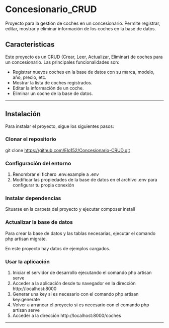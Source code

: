 # Concesionario_CRUD

Proyecto para la gestión de coches en un concesionario. Permite registrar, editar, mostrar y eliminar información de los coches en la base de datos.

## Características

Este proyecto es un CRUD (Crear, Leer, Actualizar, Eliminar) de coches para un concesionario. Las principales funcionalidades son:

- Registrar nuevos coches en la base de datos con su marca, modelo, año, precio, etc.
- Mostrar la lista de coches registrados.
- Editar la información de un coche.
- Eliminar un coche de la base de datos.

--- 

## Instalación

Para instalar el proyecto, sigue los siguientes pasos:

### Clonar el repositorio

git clone https://github.com/Elo152/Concesionario-CRUD.git

### Configuración del entorno

1. Renombrar el fichero .env.example a .env
2. Modificar las propiedades de la base de datos en el archivo .env para configurar tu propia conexión

### Instalar dependencias 

Situarse en la carpeta del proyecto y ejecutar composer install

### Actualizar la base de datos

Para crear la base de datos y las tablas necesarias, ejecutar el comando php artisan migrate. 

En este proyecto hay datos de ejemplos cargados.

### Usar la aplicación

1. Iniciar el servidor de desarrollo ejecutando el comando php artisan serve
2. Acceder a la aplicación desde tu navegador en la dirección http://localhost:8000
3. Generar una key si es necesario con el comando php artisan key:generate
4. Volver a arrancar el proyecto si es necesario con el comando php artisan serve
5. Acceder a la dirección http://localhost:8000/coches

---
